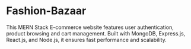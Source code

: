 # Fashion-Bazaar
This MERN Stack E-commerce website features user authentication, product browsing and cart management. Built with MongoDB, Express.js, React.js, and Node.js, it ensures fast performance and scalability.
